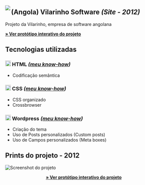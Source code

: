 

<img src="http://velameweb.com.br/git/config/images/monitor-with-margin.png" align="left" style="margin-top: 20px" />


<h2>(Angola) Vilarinho Software <em>(Site - 2012)</em></h2>

<p>Projeto da Vilarinho, empresa de software angolana</p>

<p>
  <a href="http://velameweb.com.br/projetos-sites/angola/vilarinho-2012/" target="_blank">
    <strong>» Ver protótipo interativo do projeto</strong>
  </a>
</p>

<h2>Tecnologias utilizadas</h2>

<h3><img src="http://velameweb.com.br/git/config/images/html-icon.png" alt="HTML ícone" height="18px" /> HTML <em>(<a href="https://github.com/tarcisovelame/curriculo/tree/master/html" target="_blank">meu know-how</a>)</em></h3>
<ul>
    <li>Codificação semântica</li>
</ul>

<h3><img src="http://velameweb.com.br/git/config/images/css-icon.png" alt="CSS ícone" height="18px" /> CSS <em>(<a href="https://github.com/tarcisovelame/curriculo/tree/master/css" target="_blank">meu know-how</a>)</em></h3>
<ul>
    <li>CSS organizado</li>
    <li>Crossbrowser</li>
</ul>

<h3><img src="http://velameweb.com.br/git/config/images/wordpress-icon.png" alt="Wordpress ícone" height="18px" /> Wordpress <em>(<a href="https://github.com/tarcisovelame/curriculo/tree/master/wordpress" target="_blank">meu know-how</a>)</em></h3>
<ul>
    <li>Criação do tema</li>
    <li>Uso de Posts personalizados (Custom posts)</li>
    <li>Uso de Campos personalizados (Meta boxes)</li>
</ul>

<h2>Prints do projeto - 2012</h2>

<img src="http://velameweb.com.br/projetos-sites/angola/vilarinho-2012/screenshot.jpg" alt="Screenshot do projeto">

<p align="center">
  <a href="http://velameweb.com.br/projetos-sites/angola/vilarinho-2012/" target="_blank">
    <strong>» Ver protótipo interativo do projeto</strong>
  </a>
</p>